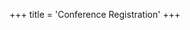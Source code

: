 +++
title = 'Conference Registration'
+++
<div id="eventbrite-widget-container-1486745468719" style="height: 600px; width:1024px; transition: height 0.5s ease-in-out;"></div>